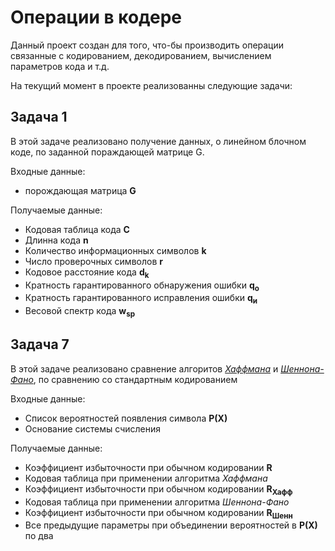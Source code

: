 # Операции в кодере
Данный проект создан для того, что-бы производить операции связанные с кодированием, декодированием, вычислением параметров кода и т.д.

На текущий момент в проекте реализованны следующие задачи:
## Задача 1
В этой задаче реализовано получение данных, о линейном блочном коде, по заданной пораждающей матрице G.

Входные данные:
+ порождающая матрица **G**

Получаемые данные:
+ Кодовая таблица кода **С**
+ Длинна кода **n**
+ Количество информационных символов **k**
+ Число проверочных символов **r**
+ Кодовое расстояние кода **d<sub>k</sub>**
+ Кратность гарантированного обнаружения ошибки **q<sub>о</sub>**
+ Кратность гарантированного исправления ошибки **q<sub>и</sub>**
+ Весовой спектр кода **w<sub>sp</sub>**

## Задача 7
В этой задаче реализовано сравнение алгоритов [*Хаффмана*](https://ru.wikipedia.org/wiki/Код_Хаффмана) и [*Шеннона-Фано*](https://ru.wikipedia.org/wiki/Алгоритм_Шеннона_—_Фано), по сравнению со стандартным кодированием

Входные данные:
+ Список вероятностей появления символа **P(X)**
+ Основание системы счисления

Получаемые данные:
+ Коэффициент избыточности при обычном кодировании **R**
+ Кодовая таблица при применении алгоритма *Хаффмана*
+ Коэффициент избыточности при обычном кодировании **R<sub>Хафф</sub>**
+ Кодовая таблица при применении алгоритма *Шеннона-Фано*
+ Коэффициент избыточности при обычном кодировании **R<sub>Шенн</sub>**
+ Все предыдущие параметры при объединении вероятностей в **P(X)** по два